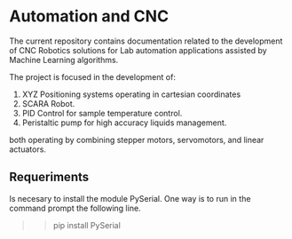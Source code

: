 
# Automation and CNC

The current repository contains documentation related to the development of CNC Robotics solutions for Lab automation applications assisted by Machine Learning algorithms.

The project is focused in the development of:

 1) XYZ Positioning systems operating in cartesian coordinates
 2) SCARA Robot.
 3) PID Control for sample temperature control.
 4) Peristaltic pump for high accuracy liquids management.

both operating by combining stepper motors, servomotors, and linear actuators.

## Requeriments

Is necesary to install the module PySerial. One way is to run in the command prompt the following line.

  >> pip install PySerial


